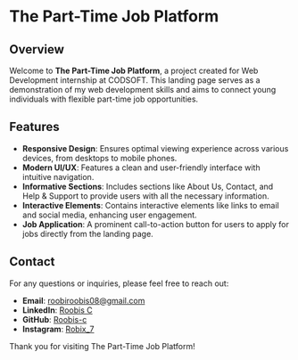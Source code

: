# The Part-Time Job Platform

## Overview
Welcome to **The Part-Time Job Platform**, a project created for Web Development internship at CODSOFT. This landing page serves as a demonstration of my web development skills and aims to connect young individuals with flexible part-time job opportunities.

## Features
- **Responsive Design**: Ensures optimal viewing experience across various devices, from desktops to mobile phones.
- **Modern UI/UX**: Features a clean and user-friendly interface with intuitive navigation.
- **Informative Sections**: Includes sections like About Us, Contact, and Help & Support to provide users with all the necessary information.
- **Interactive Elements**: Contains interactive elements like links to email and social media, enhancing user engagement.
- **Job Application**: A prominent call-to-action button for users to apply for jobs directly from the landing page.

## Contact
For any questions or inquiries, please feel free to reach out:

- **Email**: [roobiroobis08@gmail.com](mailto:roobiroobis08@gmail.com)
- **LinkedIn**: [Roobis C](https://www.linkedin.com/in/roobis-c-14a9a8257/)
- **GitHub**: [Roobis-c](https://github.com/Roobis-c)
- **Instagram**: [Robix_7](https://www.instagram.com/_robix_7__/)

Thank you for visiting The Part-Time Job Platform!
